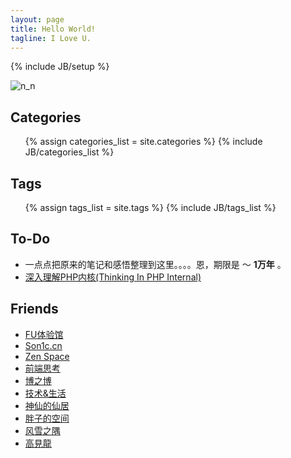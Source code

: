 ```yaml
---
layout: page
title: Hello World!
tagline: I Love U.
---
```

{% include JB/setup %}

![n_n](http://pemsys.duapp.com/blog/b1.png)

<!--
<ul class="posts">
  {% for post in site.posts %}
    <li><span>{{ post.date | date_to_string }}</span> &raquo; <a href="{{ BASE_PATH }}{{ post.url }}">{{ post.title }}</a></li>
  {% endfor %}
</ul>
-->
## Categories
<ul class="tag_box inline categories">
    {% assign categories_list = site.categories %}
    {% include JB/categories_list %}
</ul>

## Tags
<ul class="tag_box inline">
  {% assign tags_list = site.tags %}  
  {% include JB/tags_list %}
</ul>

## To-Do

*   一点点把原来的笔记和感悟整理到这里。。。。恩，期限是 ～ **1万年** 。
*   [深入理解PHP内核(Thinking In PHP Internal)](http://www.php-internal.com)

## Friends
<ul class="tag_box inline friends ">
<li><a href="http://www.startfeel.com">FU体验馆</a></li>
<li><a href="http://www.son1c.cn" title="一个朋友的小站。">Son1c.cn</a></li>
<li><a href="http://www.reeze.cn">Zen Space</a></li>
<li><a href="http://www.artskin.cn" title="一个朋友的博客:)">前端思考</a></li>
<li><a href="http://www.lanbolee.com/blog" title="一很有喜感的同事的好玩的博客。">博之博</a></li>
<li><a href="http://www.leivli.com" title="LeiVli’s Blog">技术&amp;生活</a></li>
<li><a href="http://xiezhenye.com/" title="神仙的仙居" target="_blank">神仙的仙居</a></li>
<li><a href="http://www.phppan.com" title="一个非常勤奋的小强！">胖子的空间</a></li>
<li><a href="http://www.laruence.com/" title="一只很帅的牛。">风雪之隅</a></li>
<li><a href="http://blog.eddie.com.tw/" title="爱玩又爱现的家伙，哈哈。">高見龍</a></li>
</ul>
